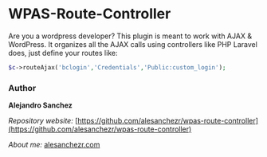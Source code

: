 # WPAS-Route-Controller

Are you a wordpress developer? This plugin is meant to work with AJAX & WordPress. It organizes all the AJAX calls using controllers like PHP Laravel does, just define your routes like:

```php
$c->routeAjax('bclogin','Credentials','Public:custom_login');
```
### Author

**Alejandro Sanchez**

  *Repository website:* [https://github.com/alesanchezr/wpas-route-controller](https://github.com/alesanchezr/wpas-route-controller)
  
  *About me:* [alesanchezr.com](http://alesanchezr.com)
